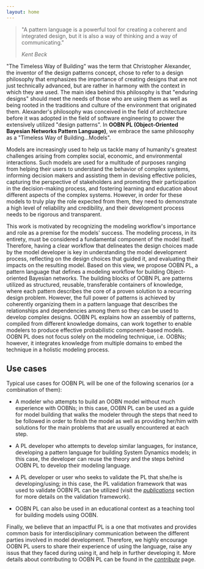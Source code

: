 ```yaml
---
layout: home
---
```


<blockquote>
    <p>"A pattern language is a powerful tool for creating a coherent and integrated design, but it is also a way of thinking and a way of communicating."</p>
    <cite>Kent Beck</cite>
</blockquote>

<span class="timeless">"The Timeless Way of Building"</span> was the term that Christopher Alexander, the inventor of the design patterns concept, chose to refer to a design philosophy that emphasizes the importance of creating designs that are not just technically advanced, but are rather in harmony with the context in which they are used. The main idea behind this philosophy is that "enduring designs" should meet the needs of those who are using them as well as being rooted in the traditions and culture of the environment that originated them. Alexander's philosophy was conceived in the field of architecture before it was adopted in the field of software engineering to power the extensively utilized "design patterns". In **OOBN PL (Object-Oriented Bayesian Networks Pattern Language)**, we embrace the same philosophy as a <span class="timeless">"Timeless Way of Building...Models"<span>.


Models are increasingly used to help us tackle many of humanity's greatest challenges arising from complex social, economic, and environmental interactions. Such models are used for a multitude of purposes ranging from helping their users to understand the behavior of complex systems, informing decision makers and assisting them in devising effective policies, capturing the perspective of stakeholders and promoting their participation in the decision-making process, and fostering learning and education about different aspects of the complex systems. However, in order for these models to truly play the role expected from them, they need to demonstrate a high level of reliability and credibility, and their development process needs to be rigorous and transparent.

This work is motivated by recognizing the modeling workflow's importance and role as a premise for the models' success. The modeling process, in its entirety, must be considered a fundamental component of the model itself. Therefore, having a clear workflow that delineates the design choices made by the model developer is key in understanding the model development process, reflecting on the design choices that guided it, and evaluating their impacts on the resulting model. Based on this view, we propose OOBN PL, a pattern language that defines a modeling workflow for building Object-oriented Bayesian networks. The building blocks of OOBN PL are patterns utilized as structured, reusable, transferable containers of knowledge, where each pattern describes the core of a proven solution to a recurring design problem. However, the full power of patterns is achieved by coherently organizing them in a pattern language that describes the relationships and dependencies among them so they can be used to develop complex designs. OOBN PL explains how an assembly of patterns, compiled from different knowledge domains, can work together to enable modelers to produce effective probabilistic component-based models. OOBN PL does not focus solely on the modeling technique, i.e. OOBNs; however, it integrates knowledge from multiple domains to embed the technique in a holistic modeling process.

## Use cases

Typical use cases for OOBN PL will be one of the following scenarios (or a combination of them):

- A modeler who attempts to build an OOBN model without much experience with OOBNs; in this case, OOBN PL can be used as a guide for model building that walks the modeler through the steps that need to be followed in order to finish the model as well as providing her/him with solutions for the main problems that are usually encountered at each step.

- A PL developer who attempts to develop similar languages, for instance, developing a pattern language for building System Dynamics models; in this case, the developer can reuse the theory and the steps behind OOBN PL to develop their modeling language.

- A PL developer or user who seeks to validate the PL that she/he is developing/using; in this case, the PL validation framework that was used to validate OOBN PL can be utilized (visit the <span><a href="{{- site.baseurl -}}{%- link _pages/Resources.md-%}"><i>publications</i></a><span> section for more details on the validation framework).

- OOBN PL can also be used in an educational context as a teaching tool for building models using OOBN.


Finally, we believe that an impactful PL is a one that motivates and provides common basis for interdisciplinary communication between the different parties involved in model development. Therefore, we highly encourage OOBN PL users to share their experience of using the language, raise any issus that they faced during using it, and help in further developing it. More details about contributing to OOBN PL can be found in the <span><a href="{{- site.baseurl -}}{%- link _pages/contribute.md-%}"><i>contribute</i></a><span> page.
